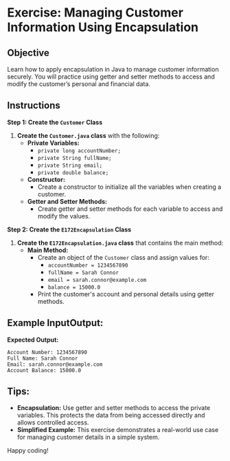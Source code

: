 # Exercise: Managing Customer Information Using Encapsulation

## Objective
Learn how to apply encapsulation in Java to manage customer information securely. You will practice using getter and setter methods to access and modify the customer’s personal and financial data.

## Instructions

**Step 1: Create the `Customer` Class**

1. **Create the `Customer.java` class** with the following:
    - **Private Variables:**
        - `private long accountNumber;`
        - `private String fullName;`
        - `private String email;`
        - `private double balance;`
    - **Constructor:**
        - Create a constructor to initialize all the variables when creating a customer.
    - **Getter and Setter Methods:**
        - Create getter and setter methods for each variable to access and modify the values.

**Step 2: Create the `E172Encapsulation` Class**

1. **Create the `E172Encapsulation.java` class** that contains the main method:
    - **Main Method:**
        - Create an object of the `Customer` class and assign values for:
            - `accountNumber = 1234567890`
            - `fullName = Sarah Connor`
            - `email = sarah.connor@example.com`
            - `balance = 15000.0`
        - Print the customer's account and personal details using getter methods.

## Example InputOutput:

**Expected Output:**

```plaintext
Account Number: 1234567890
Full Name: Sarah Connor
Email: sarah.connor@example.com
Account Balance: 15000.0
```

## Tips:

- **Encapsulation:** Use getter and setter methods to access the private variables. This protects the data from being accessed directly and allows controlled access.
- **Simplified Example:** This exercise demonstrates a real-world use case for managing customer details in a simple system.

Happy coding!